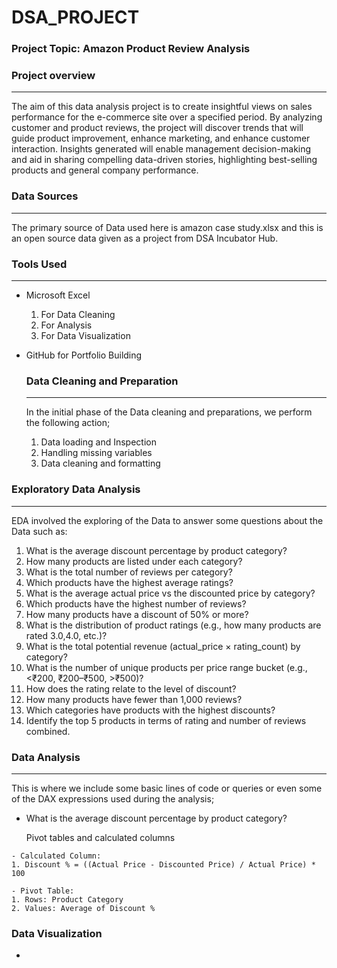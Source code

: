 # DSA_PROJECT

###  Project Topic: Amazon Product Review Analysis

### Project overview
---
The aim of this data analysis project is to create insightful views on sales performance for the e-commerce site over a specified period. By analyzing customer and product reviews, the project will discover trends that will guide product improvement, enhance marketing, and enhance customer interaction. Insights generated will enable management decision-making and aid in sharing compelling data-driven stories, highlighting best-selling products and general company performance.

### Data Sources
---
The primary source of Data used here is amazon case study.xlsx and this is an open source data given as a project from DSA Incubator Hub.

### Tools Used
---
- Microsoft Excel
  1.  For Data Cleaning
  2.  For Analysis
  3.  For Data Visualization
     
- GitHub for Portfolio Building

  ### Data Cleaning and Preparation
  ---
  In the initial phase of the Data cleaning and preparations, we perform the following action;
  
   1. Data loading and Inspection
   2. Handling missing variables
   3. Data cleaning and formatting

 ### Exploratory Data Analysis
 ---
 EDA involved the exploring of the Data to answer some questions about the Data such as:
 
1. What is the average discount percentage by product category? 
2. How many products are listed under each category? 
3. What is the total number of reviews per category?  
4. Which products have the highest average ratings? 
5. What is the average actual price vs the discounted price by category? 
6. Which products have the highest number of reviews? 
7. How many products have a discount of 50% or more?
8. What is the distribution of product ratings (e.g., how many products are rated 3.0,4.0, etc.)? 
9. What is the total potential revenue (actual_price × rating_count) by category? 
10. What is the number of unique products per price range bucket (e.g., <₹200, ₹200–₹500, >₹500)? 
11. How does the rating relate to the level of discount? 
12. How many products have fewer than 1,000 reviews? 
13. Which categories have products with the highest discounts? 
14. Identify the top 5 products in terms of rating and number of reviews combined.

### Data Analysis
---
This is where we include some basic lines of code or queries or even some of the DAX expressions used during the analysis;
 - What is the average discount percentage by product category?

   Pivot tables and calculated columns
```
- Calculated Column:
1. Discount % = ((Actual Price - Discounted Price) / Actual Price) * 100

- Pivot Table:
1. Rows: Product Category
2. Values: Average of Discount %
```

### Data Visualization
-



  
